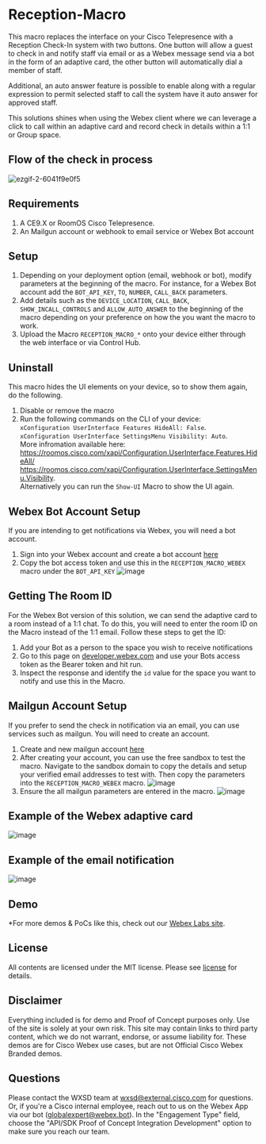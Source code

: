 # Reception-Macro

This macro replaces the interface on your Cisco Telepresence with a Reception Check-In system with two buttons. One button will allow a guest to check in and notify staff via email or as a Webex message send via a bot in the form of an adaptive card, the other button will automatically dial a member of staff.

Additional, an auto answer feature is possible to enable along with a regular expression to permit selected staff to call the system have it auto answer for approved staff.

This solutions shines when using the Webex client where we can leverage a click to call within an adaptive card and record check in details within a 1:1 or Group space.

## Flow of the check in process
![ezgif-2-6041f9e0f5](https://user-images.githubusercontent.com/21026209/148802958-06ecd19b-f57e-4ee5-8845-a28078257d17.gif)

## Requirements
1. A CE9.X or RoomOS Cisco Telepresence.
2. An Mailgun account or webhook to email service or Webex Bot account

## Setup
1. Depending on your deployment option (email, webhook or bot), modify parameters at the beginning of the macro.
For instance, for a Webex Bot account add the  ``BOT_API_KEY``, ``TO``, ``NUMBER``,  ``CALL_BACK`` parameters.
2. Add details such as the ``DEVICE_LOCATION``, ``CALL_BACK``, ``SHOW_INCALL_CONTROLS`` and ``ALLOW_AUTO_ANSWER`` to the beginning of the macro depending on your preference on how the you want the macro to work.
3. Upload the Macro ``RECEPTION_MACRO_*`` onto your device either through the web interface or via Control Hub.

## Uninstall
This macro hides the UI elements on your device, so to show them again, do the following.
1. Disable or remove the macro
2. Run the following commands on the CLI of your device:  
``xConfiguration UserInterface Features HideAll: False``.  
``xConfiguration UserInterface SettingsMenu Visibility: Auto``.  
More infromation available here:  
https://roomos.cisco.com/xapi/Configuration.UserInterface.Features.HideAll/
https://roomos.cisco.com/xapi/Configuration.UserInterface.SettingsMenu.Visibility.  
Alternatively you can run the ``Show-UI`` Macro to show the UI again.

## Webex Bot Account Setup
If you are intending to get notifications via Webex, you will need a bot account.
1. Sign into your Webex account and create a bot account [here](https://developer.webex.com/my-apps/new/bot)
2. Copy the bot access token and use this in the ``RECEPTION_MACRO_WEBEX`` macro under the ``BOT_API_KEY``
![image](https://user-images.githubusercontent.com/21026209/149517203-727afde3-9691-403b-9da3-db0c0464e887.png)

## Getting The Room ID
For the Webex Bot version of this solution, we can send the adaptive card to a room instead of a 1:1 chat. To do this, you will need to enter the room ID on the Macro instead of the 1:1 email. Follow these steps to get the ID:
1. Add your Bot as a person to the space you wish to receive notifications
2. Go to this page on [developer.webex.com](https://developer.webex.com/docs/api/v1/rooms/list-rooms) and use your Bots access token as the Bearer token and hit run.
3. Inspect the response and identify the ``id`` value for the space you want to notify and use this in the Macro.


## Mailgun Account Setup
If you prefer to send the check in notification via an email, you can use services such as mailgun. You will need to create an account.
1. Create and new mailgun account [here](https://signup.mailgun.com/new/signup)
2. After creating your account, you can use the free sandbox to test the macro. Navigate to the sandbox domain to copy the details and setup your verified email addresses to test with. Then copy the parameters into the ``RECEPTION_MACRO_WEBEX`` macro.
![image](https://user-images.githubusercontent.com/21026209/149517957-25b218bb-6c5a-44c1-98fb-22b200a52e8a.png)
3. Ensure the all mailgun parameters are entered in the macro.
![image](https://user-images.githubusercontent.com/21026209/149520441-696c77a4-838f-418d-a23e-67c84f4a3446.png)


## Example of the Webex adaptive card
![image](https://user-images.githubusercontent.com/21026209/151003810-9dc5793c-e6c2-43b4-b0e1-2a781abe9aa6.png)


## Example of the email notification
![image](https://user-images.githubusercontent.com/21026209/150029820-86e7af60-0956-4d5c-b8ed-0e933966d3e1.png)


## Demo

<!-- Keep the following statement -->
*For more demos & PoCs like this, check out our [Webex Labs site](https://collabtoolbox.cisco.com/webex-labs).


## License
All contents are licensed under the MIT license. Please see [license](LICENSE) for details.


## Disclaimer
 
Everything included is for demo and Proof of Concept purposes only. Use of the site is solely at your own risk. This site may contain links to third party content, which we do not warrant, endorse, or assume liability for. These demos are for Cisco Webex use cases, but are not Official Cisco Webex Branded demos.


## Questions
Please contact the WXSD team at [wxsd@external.cisco.com](mailto:wxsd@external.cisco.com?subject=reception-macro) for questions. Or, if you're a Cisco internal employee, reach out to us on the Webex App via our bot (globalexpert@webex.bot). In the "Engagement Type" field, choose the "API/SDK Proof of Concept Integration Development" option to make sure you reach our team. 
